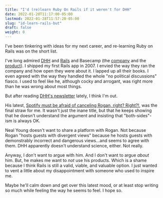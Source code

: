 ```yaml
---
title: "I'd (re)learn Ruby On Rails if it weren't for DHH"
date: 2022-01-28T11:17:00-05:00
lastmod: 2022-01-28T11:57:20-05:00
slug: "id-learn-rails-but"
draft: false
weight: 0
---
```


I've been tinkering with ideas for my next career, and re-learning Ruby on Rails was on the short list.

I've long admired [DHH](https://en.wikipedia.org/wiki/David_Heinemeier_Hansson) and [Rails](https://rubyonrails.org) and Basecamp (the [company](https://basecamp.com/about) and the [product](https://basecamp.com/)). I shipped my first Rails app in 2007. I envied the way they ran the company and how open they were about it. I lapped up all their books. I even agreed with the way they handled the whole "no political discussions" fiasco. I used to feel like he, although cocky and arrogant, was right more than he was wrong about most things.

But after reading [DHH's newsletter](https://world.hey.com/dhh) lately, I think I'm out.

His latest, [Spotify must be afraid of canceling Rogan, right? Right?!](https://world.hey.com/dhh/spotify-must-be-afraid-of-canceling-rogan-right-right-8fc9f1f6), was the final straw for me. It wasn't just the inane title, but that he keeps showing that he doesn't understand the argument and insisting that "both-sides"-ism is always OK.

Neal Young doesn't want to share a platform with Rogan. Not because Rogan "hosts guests with divergent views" because he hosts guests with demonstrably incorrect and dangerous views...and seems to agree with them. DHH apparently doesn't understand science, either. Not really.

Anyway, I don't want to argue with him. And I don't want to argue _about_ him. But, he makes me want to _not_ use his products. Which is a shame because I think Rails is still a valid, viable, and valuable option. I just wanted to vent a little about my disappointment with someone who used to inspire me.

Maybe he'll calm down and get over this latest mood, or at least stop writing so much while feeling the way he seems to feel. I hope so.

[//]: # "Exported with love from a post written in Org mode"
[//]: # "- https://github.com/kaushalmodi/ox-hugo"
